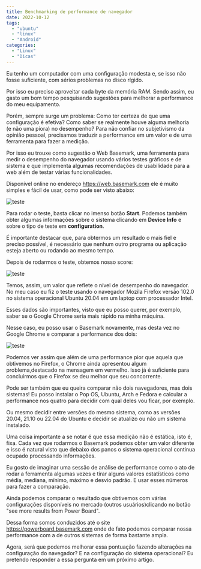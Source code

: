 ```yaml
---
title: Benchmarking de performance de navegador
date: 2022-10-12
tags:
  - "ubuntu"
  - "linux"
  - "Android"
categories:
  - "Linux"
  - "Dicas"
---
```

Eu tenho um computador com uma configuração modesta e, se isso não fosse suficiente, com sérios problemas no disco rígido. 

Por isso eu preciso aproveitar cada byte da memória RAM. Sendo assim, eu gasto um bom tempo pesquisando sugestões para melhorar a performance do meu equipamento.

Porém, sempre surge um problema: Como ter certeza de que uma configuração é efetiva? Como saber se realmente houve alguma melhoria (e não uma piora)
no desempenho? Para não confiar no subjetivismo da opinião pessoal, precisamos traduzir a performance em um valor e de uma ferramenta
para fazer a medição.
<!--more-->
Por isso eu trouxe como sugestão o Web Basemark, uma ferramenta para medir o desempenho do navegador usando vários testes gráficos e
de sistema e que implementa algumas recomendações de usabilidade para a web além de testar várias funcionalidades.

Disponível online no endereço https://web.basemark.com ele é muito simples e fácil de usar, como pode ser visto abaixo:

![teste](/img/post/dica05/basemark01.png)

Para rodar o teste, basta clicar no imenso botão **Start**. Podemos também obter algumas informações sobre o sistema clicando em
**Device Info** e sobre o tipo de teste em **configuration**.

É importante destacar que, para obtermos um resultado o mais fiel e preciso possível, é necessário que nenhum outro programa ou aplicação
esteja aberto ou rodando ao mesmo tempo. 

Depois de rodarmos o teste, obtemos nosso score:

![teste](/img/post/dica05/basemark02.png)

Temos, assim, um valor que reflete o nível de desempenho do navegador. No meu caso eu fiz o teste usando o navegador Mozila Firefox versão 102.0 no sistema 
operacional Ubuntu 20.04 em um laptop com processador Intel.

Esses dados são importantes, visto que eu posso querer, por exemplo, saber se o Google Chrome seria mais rápido na minha máquina.

Nesse caso, eu posso usar o Basemark novamente, mas desta vez no Google Chrome e comparar a performance dos dois:

![teste](/img/post/dica05/basemark03.png)

Podemos ver assim que além de uma performance pior que aquela que obtivemos no Firefox, o Chrome ainda apresentou algum problema,destacado na mensagem em vermelho.
Isso já é suficiente para concluirmos que o Firefox se deu melhor que seu concorrente.

Pode ser também que eu queira comparar não dois navegadores, mas dois sistemas! Eu posso instalar o Pop OS, Ubuntu, Arch e Fedora e
calcular a performance nos quatro para decidir com qual deles vou ficar, por exemplo.

Ou mesmo decidir entre versões do mesmo sistema, como as versões 20.04, 21.10 ou 22.04 do Ubuntu e decidir se atualizo ou não um sistema instalado.

Uma coisa importante a se notar é que essa medição não é estática, isto é, fixa. Cada vez que rodarmos o Basemark podemos obter um
valor diferente e isso é natural visto que debaixo dos panos o sistema operacional continua ocupado processando informações.

Eu gosto de imaginar uma sessão de análise de performance como o ato de rodar a ferramenta algumas vezes e tirar alguns valores 
estatísticos como média, mediana, mínimo, máximo e desvio padrão. E usar esses números para fazer a comparação.

Ainda podemos comparar o resultado que obtivemos com várias configurações disponíveis no mercado (outros usuários)clicando no botão "see more results from Power Board".

Dessa forma somos conduzidos até o site https://powerboard.basemark.com onde de fato podemos comparar nossa performance com a de outros sistemas de forma bastante ampla.

Agora, será que podemos melhorar essa pontuação fazendo alterações na configuração do navegador? E na configuração do sistema operacional? Eu pretendo responder
a essa pergunta em um próximo artigo.


